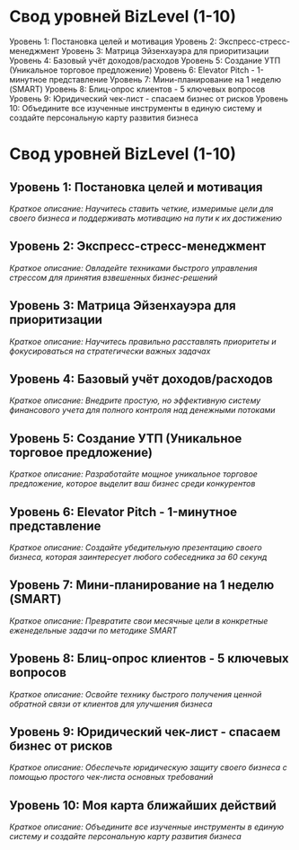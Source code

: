 # Свод уровней BizLevel (1-10)
Уровень 1: Постановка целей и мотивация
Уровень 2: Экспресс-стресс-менеджмент
Уровень 3: Матрица Эйзенхауэра для приоритизации
Уровень 4: Базовый учёт доходов/расходов
Уровень 5: Создание УТП (Уникальное торговое предложение)
Уровень 6: Elevator Pitch - 1-минутное представление
Уровень 7: Мини-планирование на 1 неделю (SMART)
Уровень 8: Блиц-опрос клиентов - 5 ключевых вопросов
Уровень 9: Юридический чек-лист - спасаем бизнес от рисков
Уровень 10: Объедините все изученные инструменты в единую систему и создайте персональную карту развития бизнеса
# Свод уровней BizLevel (1-10)

## Уровень 1: Постановка целей и мотивация
*Краткое описание: Научитесь ставить четкие, измеримые цели для своего бизнеса и поддерживать мотивацию на пути к их достижению*

## Уровень 2: Экспресс-стресс-менеджмент
*Краткое описание: Овладейте техниками быстрого управления стрессом для принятия взвешенных бизнес-решений*

## Уровень 3: Матрица Эйзенхауэра для приоритизации
*Краткое описание: Научитесь правильно расставлять приоритеты и фокусироваться на стратегически важных задачах*

## Уровень 4: Базовый учёт доходов/расходов
*Краткое описание: Внедрите простую, но эффективную систему финансового учета для полного контроля над денежными потоками*

## Уровень 5: Создание УТП (Уникальное торговое предложение)
*Краткое описание: Разработайте мощное уникальное торговое предложение, которое выделит ваш бизнес среди конкурентов*

## Уровень 6: Elevator Pitch - 1-минутное представление
*Краткое описание: Создайте убедительную презентацию своего бизнеса, которая заинтересует любого собеседника за 60 секунд*

## Уровень 7: Мини-планирование на 1 неделю (SMART)
*Краткое описание: Превратите свои месячные цели в конкретные еженедельные задачи по методике SMART*

## Уровень 8: Блиц-опрос клиентов - 5 ключевых вопросов
*Краткое описание: Освойте технику быстрого получения ценной обратной связи от клиентов для улучшения бизнеса*

## Уровень 9: Юридический чек-лист - спасаем бизнес от рисков
*Краткое описание: Обеспечьте юридическую защиту своего бизнеса с помощью простого чек-листа основных требований*

## Уровень 10: Моя карта ближайших действий
*Краткое описание: Объедините все изученные инструменты в единую систему и создайте персональную карту развития бизнеса*
